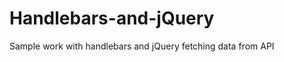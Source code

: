 Handlebars-and-jQuery
=====================

Sample work with handlebars and jQuery fetching data from API
